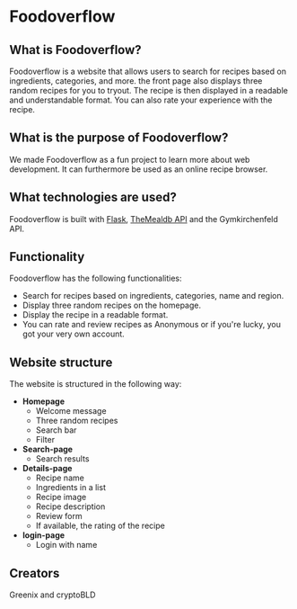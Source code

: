 # Foodoverflow

## What is Foodoverflow?
Foodoverflow is a website that allows users to search for recipes based on ingredients, categories, and more. the front
page also displays three random recipes for you to tryout.
The recipe is then displayed in a readable and understandable format.
You can also rate your experience with the recipe.

## What is the purpose of Foodoverflow?
We made Foodoverflow as a fun project to learn more about web development. It can furthermore be used as an online recipe browser.

## What technologies are used?
Foodoverflow is built with [Flask](https://flask.palletsprojects.com/en/1.1.x/), [TheMealdb API](https://www.themealdb.com/api.php) and the Gymkirchenfeld API.

## Functionality
Foodoverflow has the following functionalities:
* Search for recipes based on ingredients, categories, name and region.
* Display three random recipes on the homepage.
* Display the recipe in a readable format.
* You can rate and review recipes as Anonymous or if you're lucky, you got your very own account.

## Website structure
The website is structured in the following way:
* **Homepage**
  * Welcome message
  * Three random recipes
  * Search bar
  * Filter
* **Search-page**
    * Search results
* **Details-page**
    * Recipe name
    * Ingredients in a list
    * Recipe image
    * Recipe description
    * Review form
    * If available, the rating of the recipe
* **login-page**
    * Login with name

## Creators
Greenix and cryptoBLD
